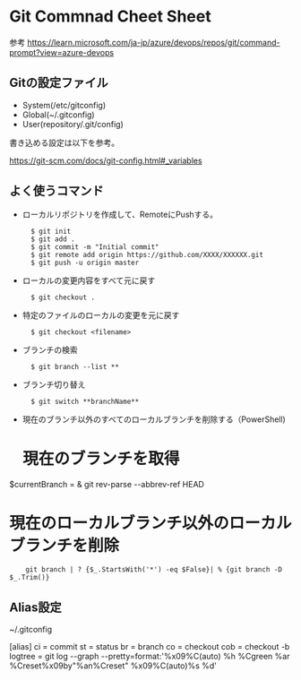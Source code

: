 # Git Commnad Cheet Sheet

参考
<https://learn.microsoft.com/ja-jp/azure/devops/repos/git/command-prompt?view=azure-devops>

## Gitの設定ファイル
- System(/etc/gitconfig)
- Global(~/.gitconfig)
- User(repository/.git/config)

書き込める設定は以下を参考。

https://git-scm.com/docs/git-config.html#_variables

## よく使うコマンド

- ローカルリポジトリを作成して、RemoteにPushする。

        $ git init
        $ git add .
        $ git commit -m "Initial commit"
        $ git remote add origin https://github.com/XXXX/XXXXXX.git
        $ git push -u origin master

- ローカルの変更内容をすべて元に戻す

        $ git checkout .

- 特定のファイルのローカルの変更を元に戻す

        $ git checkout <filename>

- ブランチの検索

        $ git branch --list **

- ブランチ切り替え

        $ git switch **branchName**

- 現在のブランチ以外のすべてのローカルブランチを削除する（PowerShell)
  # 現在のブランチを取得
$currentBranch = & git rev-parse --abbrev-ref HEAD

# 現在のローカルブランチ以外のローカルブランチを削除

        git branch | ? {$_.StartsWith('*') -eq $False}| % {git branch -D $_.Trim()}


## Alias設定
~/.gitconfig

[alias]
        ci = commit
        st = status
        br = branch
        co = checkout
        cob = checkout -b
        logtree = git log --graph --pretty=format:'%x09%C(auto) %h %Cgreen %ar %Creset%x09by"%an%Creset" %x09%C(auto)%s %d'

[def]: https://learn.microsoft.com/ja-jp/azure/devops/repos/git/command-prompt?view=azure-devops